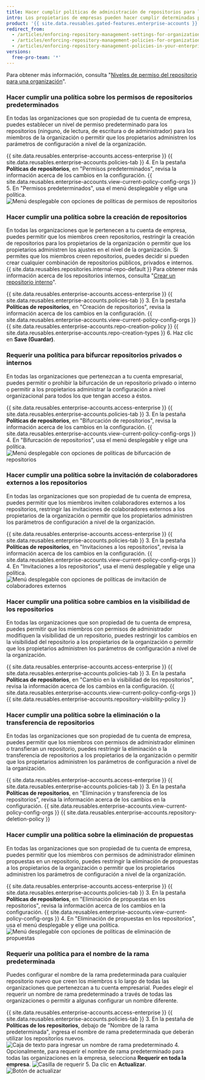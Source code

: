 ```yaml
---
title: Hacer cumplir políticas de administración de repositorios para las organizaciones en tu cuenta de empresa
intro: Los propietarios de empresas pueden hacer cumplir determinadas políticas de administración de repositorios para todas las organizaciones que son propiedad de una cuenta de empresa o pueden permitir que las políticas se establezcan en cada organización.
product: '{{ site.data.reusables.gated-features.enterprise-accounts }}'
redirect_from:
  - /articles/enforcing-repository-management-settings-for-organizations-in-your-business-account/
  - /articles/enforcing-repository-management-policies-for-organizations-in-your-enterprise-account/
  - /articles/enforcing-repository-management-policies-in-your-enterprise-account
versions:
  free-pro-team: '*'
---
```


Para obtener más información, consulta "[Niveles de permiso del repositorio para una organización](/articles/permission-levels-for-an-organization)".

### Hacer cumplir una política sobre los permisos de repositorios predeterminados

En todas las organizaciones que son propiedad de tu cuenta de empresa, puedes establecer un nivel de permiso predeterminado para los repositorios (ninguno, de lectura, de escritura o de administrador) para los miembros de la organización o permitir que los propietarios administren los parámetros de configuración a nivel de la organización.

{{ site.data.reusables.enterprise-accounts.access-enterprise }}
{{ site.data.reusables.enterprise-accounts.policies-tab }}
4. En la pestaña **Políticas de repositorios**, en "Permisos predeterminados", revisa la información acerca de los cambios en la configuración. {{ site.data.reusables.enterprise-accounts.view-current-policy-config-orgs }}
5. En "Permisos predeterminados", usa el menú desplegable y elige una política. ![Menú desplegable con opciones de políticas de permisos de repositorios](/assets/images/help/business-accounts/repository-permissions-policy-drop-down.png)

### Hacer cumplir una política sobre la creación de repositorios

En todas las organizaciones que le pertenecen a tu cuenta de empresa, puedes permitir que los miembros creen repositorios, restringir la creación de repositorios para los propietarios de la organización o permitir que los propietarios administren los ajustes en el nivel de la organización. Si permites que los miembros creen repositorios, puedes decidir si pueden crear cualquier combinación de repositorios públicos, privados e internos. {{ site.data.reusables.repositories.internal-repo-default }} Para obtener más información acerca de los repositorios internos, consulta "[Crear un repositorio interno](/articles/creating-an-internal-repository)".

{{ site.data.reusables.enterprise-accounts.access-enterprise }}
{{ site.data.reusables.enterprise-accounts.policies-tab }}
3. En la pestaña **Políticas de repositorios**, en "Creación de repositorios", revisa la información acerca de los cambios en la configuración. {{ site.data.reusables.enterprise-accounts.view-current-policy-config-orgs }}
{{ site.data.reusables.enterprise-accounts.repo-creation-policy }}
{{ site.data.reusables.enterprise-accounts.repo-creation-types }}
6. Haz clic en **Save (Guardar)**.

### Requerir una política para bifurcar repositorios privados o internos

En todas las organizaciones que pertenezcan a tu cuenta empresarial, puedes permitir o prohibir la bifurcación de un repositorio privado o interno o permitir a los propietarios administrar la configuración a nivel organizacional para todos los que tengan acceso a éstos.

{{ site.data.reusables.enterprise-accounts.access-enterprise }}
{{ site.data.reusables.enterprise-accounts.policies-tab }}
3. En la pestaña **Políticas de repositorios**, en "Bifurcación de repositorios", revisa la información acerca de los cambios en la configuración. {{ site.data.reusables.enterprise-accounts.view-current-policy-config-orgs }}
4. En "Bifurcación de repositorios", usa el menú desplegable y elige una política. ![Menú desplegable con opciones de políticas de bifurcación de repositorios](/assets/images/help/business-accounts/repository-forking-policy-drop-down.png)

### Hacer cumplir una política sobre la invitación de colaboradores externos a los repositorios

En todas las organizaciones que son propiedad de tu cuenta de empresa, puedes permitir que los miembros inviten colaboradores externos a los repositorios, restringir las invitaciones de colaboradores externos a los propietarios de la organización o permitir que los propietarios administren los parámetros de configuración a nivel de la organización.

{{ site.data.reusables.enterprise-accounts.access-enterprise }}
{{ site.data.reusables.enterprise-accounts.policies-tab }}
3. En la pestaña **Políticas de repositorios**, en "Invitaciones a los repositorios", revisa la información acerca de los cambios en la configuración. {{ site.data.reusables.enterprise-accounts.view-current-policy-config-orgs }}
4. En "Invitaciones a los repositorios", usa el menú desplegable y elige una política.  
   ![Menú desplegable con opciones de políticas de invitación de colaboradores externos](/assets/images/help/business-accounts/repository-invitation-policy-drop-down.png)

### Hacer cumplir una política sobre cambios en la visibilidad de los repositorios

En todas las organizaciones que son propiedad de tu cuenta de empresa, puedes permitir que los miembros con permisos de administrador modifiquen la visibilidad de un repositorio, puedes restringir los cambios en la visibilidad del repositorio a los propietarios de la organización o permitir que los propietarios administren los parámetros de configuración a nivel de la organización.

{{ site.data.reusables.enterprise-accounts.access-enterprise }}
{{ site.data.reusables.enterprise-accounts.policies-tab }}
3. En la pestaña **Políticas de repositorios**, en "Cambio en la visibilidad de los repositorios", revisa la información acerca de los cambios en la configuración. {{ site.data.reusables.enterprise-accounts.view-current-policy-config-orgs }}
{{ site.data.reusables.enterprise-accounts.repository-visibility-policy }}

### Hacer cumplir una política sobre la eliminación o la transferencia de repositorios

En todas las organizaciones que son propiedad de tu cuenta de empresa, puedes permitir que los miembros con permisos de administrador eliminen o transfieran un repositorio, puedes restringir la eliminación o la transferencia de repositorios a los propietarios de la organización o permitir que los propietarios administren los parámetros de configuración a nivel de la organización.

{{ site.data.reusables.enterprise-accounts.access-enterprise }}
{{ site.data.reusables.enterprise-accounts.policies-tab }}
3. En la pestaña **Políticas de repositorios**, en "Eliminación y transferencia de los repositorios", revisa la información acerca de los cambios en la configuración. {{ site.data.reusables.enterprise-accounts.view-current-policy-config-orgs }}
{{ site.data.reusables.enterprise-accounts.repository-deletion-policy }}

### Hacer cumplir una política sobre la eliminación de propuestas

En todas las organizaciones que son propiedad de tu cuenta de empresa, puedes permitir que los miembros con permisos de administrador eliminen propuestas en un repositorio, puedes restringir la eliminación de propuestas a los propietarios de la organización o permitir que los propietarios administren los parámetros de configuración a nivel de la organización.

{{ site.data.reusables.enterprise-accounts.access-enterprise }}
{{ site.data.reusables.enterprise-accounts.policies-tab }}
3. En la pestaña **Políticas de repositorios**, en "Eliminación de propuestas en los repositorios", revisa la información acerca de los cambios en la configuración. {{ site.data.reusables.enterprise-accounts.view-current-policy-config-orgs }}
4. En "Eliminación de propuestas en los repositorios", usa el menú desplegable y elige una política. ![Menú desplegable con opciones de políticas de eliminación de propuestas](/assets/images/help/business-accounts/repository-issue-deletion-policy-drop-down.png)

### Requerir una política para el nombre de la rama predeterminada

Puedes configurar el nombre de la rama predeterminada para cualquier repositorio nuevo que creen los miembros s lo largo de todas las organizaciones que pertenezcan a tu cuenta empresarial. Puedes elegir el requerir un nombre de rama predeterminado a través de todas las organizaciones o permitir a algunas configurar un nombre diferente.

{{ site.data.reusables.enterprise-accounts.access-enterprise }}
{{ site.data.reusables.enterprise-accounts.policies-tab }}
3. En la pestaña de **Políticas de los repositorios**, debajo de "Nombre de la rama predeterminada", ingresa el nombre de rama predeterminada que deberán utilizar los repositorios nuevos. ![Caja de texto para ingresar un nombre de rama predeterminado](/assets/images/help/business-accounts/default-branch-name-text.png)
4. Opcionalmente, para requerir el nombre de rama predeterminado para todas las organizaciones en la empresa, selecciona **Requerir en toda la empresa**. ![Casilla de requerir](/assets/images/help/business-accounts/default-branch-name-enforce.png)
5. Da clic en **Actualizar**. ![Botón de actualizar](/assets/images/help/business-accounts/default-branch-name-update.png)
